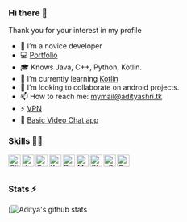 ### Hi there 👋

Thank you for your interest in my profile
</br>

<!--
![Profile Views](https://hits.seeyoufarm.com/api/count/incr/badge.svg?url=https://github.com/aditya-shri/&title=Profile%20Views)
-->
- 🔭 I’m a novice developer
- 💻 [Portfolio](https://adityashri.tk)
- 🎓 Knows Java, C++, Python, Kotlin.
- 🌱 I’m currently learning [Kotlin](https://en.wikipedia.org/wiki/Kotlin_(programming_language))
- 👯 I’m looking to collaborate on android projects.
- 📫 How to reach me: mymail@adityashri.tk
- ⚡ [VPN](https://github.com/aditya-shri/VPN)
- 💬 [Basic Video Chat app](https://video.adityshri.tk)
<!--
- 🤔 I’m looking for help with ...
- 💬 Ask me about ...
- 😄 Pronouns: ...
- ⚡ Fun fact: ... 
-->


### Skills 👨‍💻

<img align="left" alt="GitHub" width="24px" src="https://cdn.jsdelivr.net/npm/simple-icons@4.7.0/icons/github.svg" />
<img align="left" alt="Java" width="24px" src="https://cdn.jsdelivr.net/npm/simple-icons@4.7.0/icons/java.svg" />
<img align="left" alt="C++" width="24px" src="https://cdn.jsdelivr.net/npm/simple-icons@4.7.0/icons/cplusplus.svg" />
<img align="left" alt="Kotlin" width="24px" src="https://cdn.jsdelivr.net/npm/simple-icons@4.7.0/icons/kotlin.svg" />
<img align="left" alt="Python" width="24px" src="https://cdn.jsdelivr.net/npm/simple-icons@4.7.0/icons/python.svg" />
<img align="left" alt="MySQL" width="24px" src="https://cdn.jsdelivr.net/npm/simple-icons@4.7.0/icons/mysql.svg" />
<img align="left" alt="Cloudflare" width="24px" src="https://cdn.jsdelivr.net/npm/simple-icons@4.7.0/icons/cloudflare.svg" />
<img align="left" alt="cPanel" width="24px" src="https://cdn.jsdelivr.net/npm/simple-icons@4.7.0/icons/cpanel.svg" />
<img align="left" alt="Google Products Expert" width="24px" src="https://cdn.jsdelivr.net/npm/simple-icons@4.7.0/icons/google.svg" />


</br>
</br>

### Stats ⚡️

[![Aditya's github stats](https://github-readme-stats.vercel.app/api?username=aditya-shri&show_icons=true&theme=radical)

